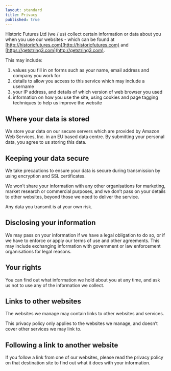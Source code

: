 ```yaml
---
layout: standard
title: Privacy
published: true
---
```


Historic Futures Ltd (we / us) collect certain information or data about you when you use our websites - which can be found at [http://historicfutures.com](http://historicfutures.com) and [https://getstring3.com](http://getstring3.com).

This may include:

1. values you fill in on forms such as your name, email address and company you work for
1. details to allow you access to this service which may include a username
1. your IP address, and details of which version of web browser you used
1. information on how you use the site, using cookies and page tagging techniques to help us improve the website


## Where your data is stored

We store your data on our secure servers which are provided by Amazon Web Services, Inc. in an EU based data centre. By submitting your personal data, you agree to us storing this data.

## Keeping your data secure

We take precautions to ensure your data is secure during transmission by using encryption and SSL certificates.

We won’t share your information with any other organisations for marketing, market research or commercial purposes, and we don’t pass on your details to other websites, beyond those we need to deliver the service.

Any data you transmit is at your own risk.

## Disclosing your information

We may pass on your information if we have a legal obligation to do so, or if we have to enforce or apply our terms of use and other agreements. This may include exchanging information with government or law enforcement organisations for legal reasons.

## Your rights

You can find out what information we hold about you at any time, and ask us not to use any of the information we collect.

## Links to other websites

The websites we manage may contain links to other websites and services.

This privacy policy only applies to the websites we manage, and doesn’t cover other services we may link to.

## Following a link to another website

If you follow a link from one of our websites, please read the privacy policy on that destination site to find out what it does with your information.
